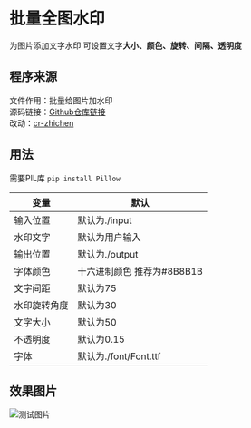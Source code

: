 # 批量全图水印

为图片添加文字水印
可设置文字**大小、颜色、旋转、间隔、透明度**

## 程序来源

文件作用：批量给图片加水印  
源码链接：[Github仓库链接](https://github.com/2Dou/watermarker)  
改动：[cr-zhichen](https://github.com/cr-zhichen/zc--)  

## 用法

需要PIL库 `pip install Pillow`

|变量        |默认
|------------|------------
|输入位置    |默认为./input
|水印文字    |默认为用户输入
|输出位置    |默认为./output
|字体颜色    |十六进制颜色 推荐为#8B8B1B
|文字间距    |默认为75
|水印旋转角度|默认为30
|文字大小    |默认为50
|不透明度    |默认为0.15
|字体        |默认为./font/Font.ttf

## 效果图片

![测试图片](https://www.chengrui.xyz/images/2020/06/12/Demoefdbb08c1b5b3d96.png)
